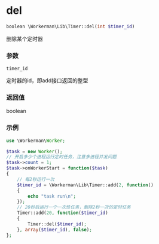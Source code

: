 # del
```php
boolean \Workerman\Lib\Timer::del(int $timer_id)
```
删除某个定时器

### 参数
``` timer_id ```

定时器的id，即add接口返回的整型

### 返回值
boolean


### 示例
```php
use \Workerman\Worker;

$task = new Worker();
// 开启多少个进程运行定时任务，注意多进程并发问题
$task->count = 1;
$task->onWorkerStart = function($task)
{
    // 每2秒运行一次
    $timer_id = \Workerman\Lib\Timer::add(2, function()
    {
        echo "task run\n";
    });
    // 20秒后运行一个一次性任务，删除2秒一次的定时任务
    Timer::add(20, function($timer_id)
    {
        Timer::del($timer_id);
    }, array($timer_id), false);
};
```
